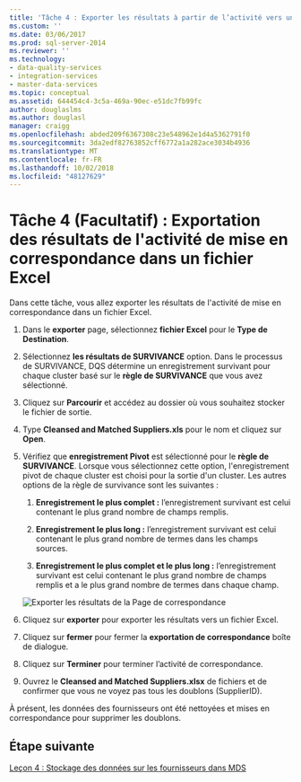 ```yaml
---
title: 'Tâche 4 : Exporter les résultats à partir de l’activité vers un fichier Excel de correspondance | Microsoft Docs'
ms.custom: ''
ms.date: 03/06/2017
ms.prod: sql-server-2014
ms.reviewer: ''
ms.technology:
- data-quality-services
- integration-services
- master-data-services
ms.topic: conceptual
ms.assetid: 644454c4-3c5a-469a-90ec-e51dc7fb99fc
author: douglaslms
ms.author: douglasl
manager: craigg
ms.openlocfilehash: abded209f6367308c23e548962e1d4a5362791f0
ms.sourcegitcommit: 3da2edf82763852cff6772a1a282ace3034b4936
ms.translationtype: MT
ms.contentlocale: fr-FR
ms.lasthandoff: 10/02/2018
ms.locfileid: "48127629"
---
```

# <a name="task-4-exporting-the-results-from-matching-activity-to-an-excel-file"></a>Tâche 4 (Facultatif) : Exportation des résultats de l'activité de mise en correspondance dans un fichier Excel
  Dans cette tâche, vous allez exporter les résultats de l'activité de mise en correspondance dans un fichier Excel.  
  
1.  Dans le **exporter** page, sélectionnez **fichier Excel** pour le **Type de Destination**.  
  
2.  Sélectionnez **les résultats de SURVIVANCE** option. Dans le processus de SURVIVANCE, DQS détermine un enregistrement survivant pour chaque cluster basé sur le **règle de SURVIVANCE** que vous avez sélectionné.  
  
3.  Cliquez sur **Parcourir** et accédez au dossier où vous souhaitez stocker le fichier de sortie.  
  
4.  Type **Cleansed and Matched Suppliers.xls** pour le nom et cliquez sur **Open**.  
  
5.  Vérifiez que **enregistrement Pivot** est sélectionné pour le **règle de SURVIVANCE**. Lorsque vous sélectionnez cette option, l'enregistrement pivot de chaque cluster est choisi pour la sortie d'un cluster. Les autres options de la règle de survivance sont les suivantes :  
  
    1.  **Enregistrement le plus complet :** l’enregistrement survivant est celui contenant le plus grand nombre de champs remplis.  
  
    2.  **Enregistrement le plus long :** l’enregistrement survivant est celui contenant le plus grand nombre de termes dans les champs sources.  
  
    3.  **Enregistrement le plus complet et le plus long :** l’enregistrement survivant est celui contenant le plus grand nombre de champs remplis et a le plus grand nombre de termes dans chaque champ.  
  
     ![Exporter les résultats de la Page de correspondance](../../2014/tutorials/media/et-exportingtheresultsfrommatoanexcelfile.jpg "exporter les résultats de la Page de correspondance")  
  
6.  Cliquez sur **exporter** pour exporter les résultats vers un fichier Excel.  
  
7.  Cliquez sur **fermer** pour fermer la **exportation de correspondance** boîte de dialogue.  
  
8.  Cliquez sur **Terminer** pour terminer l’activité de correspondance.  
  
9. Ouvrez le **Cleansed and Matched Suppliers.xlsx** de fichiers et de confirmer que vous ne voyez pas tous les doublons (SupplierID).  
  
 À présent, les données des fournisseurs ont été nettoyées et mises en correspondance pour supprimer les doublons.  
  
## <a name="next-step"></a>Étape suivante  
 [Leçon 4 : Stockage des données sur les fournisseurs dans MDS](../../2014/tutorials/lesson-4-storing-supplier-data-in-mds.md)  
  
  
